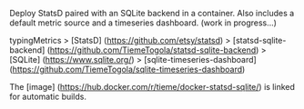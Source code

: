 Deploy StatsD paired with an SQLite backend in a container. Also includes a default metric source and a timeseries dashboard.
(work in progress...)

typingMetrics > [StatsD] (https://github.com/etsy/statsd) > [statsd-sqlite-backend] (https://github.com/TiemeTogola/statsd-sqlite-backend) > [SQLite] (https://www.sqlite.org/) > [sqlite-timeseries-dashboard] (https://github.com/TiemeTogola/sqlite-timeseries-dashboard)

The [image] (https://hub.docker.com/r/tieme/docker-statsd-sqlite/) is linked for automatic builds.

